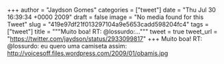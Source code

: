 
+++
author = "Jaydson Gomes"
categories = ["tweet"]
date = "Thu Jul 30 16:39:34 +0000 2009"
draft = false
image = "No media found for this Tweet"
slug = "419e97df21f013297104a9e5653cadd598204fc4"
tags = ["tweet"]
title = """Muito boa! RT: @lossurdo:..."""
tweet = true
tweet_url = "https://twitter.com/jaydson/status/2933099817"
+++
Muito boa! RT: @lossurdo: eu quero uma camiseta assim: http://voicesoff.files.wordpress.com/2009/01/obamis.jpg
